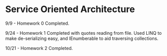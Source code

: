 # Service Oriented Architecture

9/9 - Homework 0 Completed.

9/24 - Homework 1 Completed with quotes reading from file. Used LINQ to make de-serializing easy, and IEnumberable to aid traversing collections.

10/21 - Homework 2 Completed.
